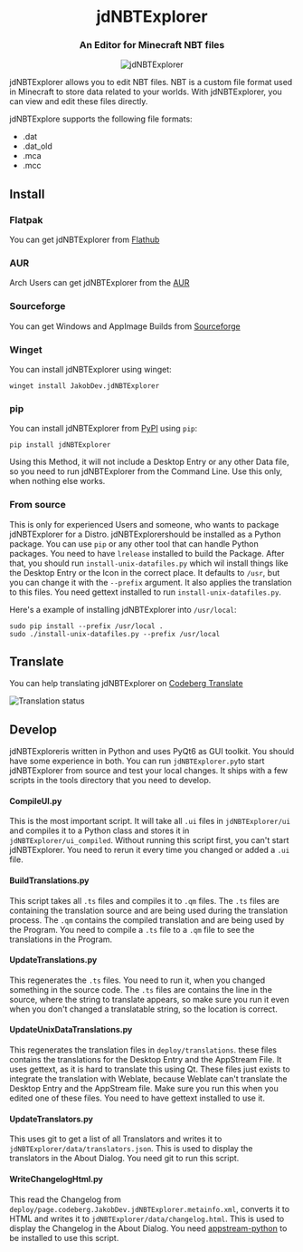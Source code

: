 <h1 align="center">jdNBTExplorer</h1>

<h3 align="center">An Editor for Minecraft NBT files</h3>

<p align="center">
    <img alt="jdNBTExplorer" src="screenshots/MainWindow.png"/>
</p>

jdNBTExplorer allows you to edit NBT files.
NBT is a custom file format used in Minecraft to store data related to your worlds.
With jdNBTExplorer, you can view and edit these files directly.

jdNBTExplore supports the following file formats:

- .dat
- .dat_old
- .mca
- .mcc

## Install

### Flatpak
You can get jdNBTExplorer from [Flathub](https://flathub.org/apps/page.codeberg.JakobDev.jdNBTExplorer)

### AUR
Arch Users can get jdNBTExplorer from the [AUR](https://aur.archlinux.org/packages/jdnbtexplorer)

### Sourceforge
You can get Windows and AppImage Builds from [Sourceforge](https://sourceforge.net/projects/jdnbtexplorer)

### Winget
You can install jdNBTExplorer using winget:
```
winget install JakobDev.jdNBTExplorer
```

### pip
You can install jdNBTExplorer from [PyPI](https://pypi.org/project/jdNBTExplorer) using `pip`:
```shell
pip install jdNBTExplorer
```
Using this Method, it will not include a Desktop Entry or any other Data file, so you need to run jdNBTExplorer from the Command Line.
Use this only, when nothing else works.

### From source
This is only for experienced Users and someone, who wants to package jdNBTExplorer for a Distro.
jdNBTExplorershould be installed as a Python package.
You can use `pip` or any other tool that can handle Python packages.
You need to have `lrelease` installed to build the Package.
After that, you should run `install-unix-datafiles.py` which wil install things like the Desktop Entry or the Icon in the correct place.
It defaults to `/usr`, but you can change it with the `--prefix` argument.
It also applies the translation to this files.
You need gettext installed to run `install-unix-datafiles.py`.

Here's a example of installing jdNBTExplorer into `/usr/local`:
```shell
sudo pip install --prefix /usr/local .
sudo ./install-unix-datafiles.py --prefix /usr/local
```

## Translate
You can help translating jdNBTExplorer on [Codeberg Translate](https://translate.codeberg.org/projects/jdNBTExplorer)

![Translation status](https://translate.codeberg.org/widget/jdNBTExplorer/jdNBTExplorer/multi-auto.svg)

## Develop
jdNBTExploreris written in Python and uses PyQt6 as GUI toolkit. You should have some experience in both.
You can run `jdNBTExplorer.py`to start jdNBTExplorer from source and test your local changes.
It ships with a few scripts in the tools directory that you need to develop.

#### CompileUI.py
This is the most important script. It will take all `.ui` files in `jdNBTExplorer/ui` and compiles it to a Python class
and stores it in `jdNBTExplorer/ui_compiled`. Without running this script first, you can't start jdNBTExplorer.
You need to rerun it every time you changed or added a `.ui` file.

#### BuildTranslations.py
This script takes all `.ts` files and compiles it to `.qm` files.
The `.ts` files are containing the translation source and are being used during the translation process.
The `.qm` contains the compiled translation and are being used by the Program.
You need to compile a `.ts` file to a `.qm` file to see the translations in the Program.

#### UpdateTranslations.py
This regenerates the `.ts` files. You need to run it, when you changed something in the source code.
The `.ts` files are contains the line in the source, where the string to translate appears,
so make sure you run it even when you don't changed a translatable string, so the location is correct.

####  UpdateUnixDataTranslations.py
This regenerates the translation files in `deploy/translations`. these files contains the translations for the Desktop Entry and the AppStream File.
It uses gettext, as it is hard to translate this using Qt.
These files just exists to integrate the translation with Weblate, because Weblate can't translate the Desktop Entry and the AppStream file.
Make sure you run this when you edited one of these files.
You need to have gettext installed to use it.

#### UpdateTranslators.py
This uses git to get a list of all Translators and writes it to `jdNBTExplorer/data/translators.json`.
This is used to display the translators in the About Dialog.
You need git to run this script.

#### WriteChangelogHtml.py
This read the Changelog from `deploy/page.codeberg.JakobDev.jdNBTExplorer.metainfo.xml`, converts it to HTML and writes it to `jdNBTExplorer/data/changelog.html`.
This is used to display the Changelog in the About Dialog.
You need [appstream-python](https://pypi.org/project/appstream-python) to be installed to use this script.